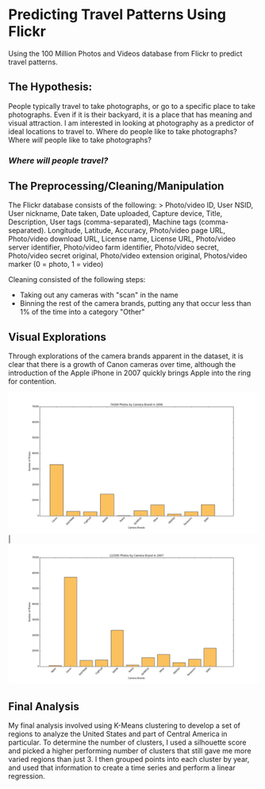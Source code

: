 [cb2004]: /images/camerabrands2004.jpg
[cb2005]: /images/camerabrands2005.jpg
[cb2006]: /images/camerabrands2006.jpg
[cb2007]: /images/camerabrands2007.jpg
[cb2008]: /images/camerabrands2008.jpg
[cb2009]: /images/camerabrands2009.jpg
[cb2010]: /images/camerabrands2010.jpg
[cb2011]: /images/camerabrands2011.jpg
[cb2012]: /images/camerabrands2012.jpg
[cb2013]: /images/camerabrands2013.jpg
[cb2014]: /images/camerabrands2014.jpg

[us]: /images/us.jpg
[kmclusters]: /images/kmeans_15clusters.jpg
[kmcenters]: /images/kmeans_15clustercenters.jpg
[kmsil]: /images/kmeans_silhouette.jpg

[cl2000]: /images/clusters_2000color.jpg
[cl2001]: /images/clusters_2001color.jpg
[cl2002]: /images/clusters_2002color.jpg
[cl2003]: /images/clusters_2003color.jpg
[cl2004]: /images/clusters_2004color.jpg
[cl2005]: /images/clusters_2005color.jpg
[cl2006]: /images/clusters_2006color.jpg
[cl2007]: /images/clusters_2007color.jpg
[cl2008]: /images/clusters_2008color.jpg
[cl2009]: /images/clusters_2009color.jpg
[cl2010]: /images/clusters_2010color.jpg
[cl2011]: /images/clusters_2011color.jpg
[cl2012]: /images/clusters_2012color.jpg
[cl2013]: /images/clusters_2013color.jpg
[cl2014]: /images/clusters_2014color.jpg

[pc0]: /images/prediction_cluster0.jpg
[pc1]: /images/prediction_cluster1.jpg
[pc2]: /images/prediction_cluster2.jpg
[pc3]: /images/prediction_cluster3.jpg
[pc4]: /images/prediction_cluster4.jpg
[pc5]: /images/prediction_cluster5.jpg
[pc6]: /images/prediction_cluster6.jpg
[pc7]: /images/prediction_cluster7.jpg
[pc8]: /images/prediction_cluster8.jpg
[pc9]: /images/prediction_cluster9.jpg
[pc10]: /images/prediction_cluster10.jpg
[pc11]: /images/prediction_cluster11.jpg
[pc12]: /images/prediction_cluster12.jpg
[pc13]: /images/prediction_cluster13.jpg
[pc14]: /images/prediction_cluster14.jpg


# Predicting Travel Patterns Using Flickr
Using the 100 Million Photos and Videos database from Flickr to predict travel patterns.

## The Hypothesis:

People typically travel to take photographs, or go to a specific place to take photographs. Even if it is their backyard, it is a place that has meaning and visual attraction. I am interested in looking at photography as a predictor of ideal locations to travel to. Where do people like to take photographs? Where _will_ people like to take photographs?

### *Where will people travel?*

## The Preprocessing/Cleaning/Manipulation

The Flickr database consists of the following: 
	> Photo/video ID, User NSID, User nickname, Date taken, Date uploaded, Capture device, Title, Description, User tags (comma-separated), Machine tags (comma-separated). Longitude, Latitude, Accuracy, Photo/video page URL, Photo/video download URL, License name, License URL, Photo/video server identifier, Photo/video farm identifier, Photo/video secret, Photo/video secret original, Photo/video extension original, Photos/video marker (0 = photo, 1 = video)

Cleaning consisted of the following steps:
- Taking out any cameras with "scan" in the name
- Binning the rest of the camera brands, putting any that occur less than 1% of the time into a category "Other"

## Visual Explorations

Through explorations of the camera brands apparent in the dataset, it is clear that there is a growth of Canon cameras over time, although the introduction of the Apple iPhone in 2007 quickly brings Apple into the ring for contention. 

![cb2006]                        | ![cb2007]


## Final Analysis

My final analysis involved using K-Means clustering to develop a set of regions to analyze the United States and part of Central America in particular. To determine the number of clusters, I used a silhouette score and picked a higher performing number of clusters that still gave me more varied regions than just 3. I then grouped points into each cluster by year, and used that information to create a time series and perform a linear regression.
